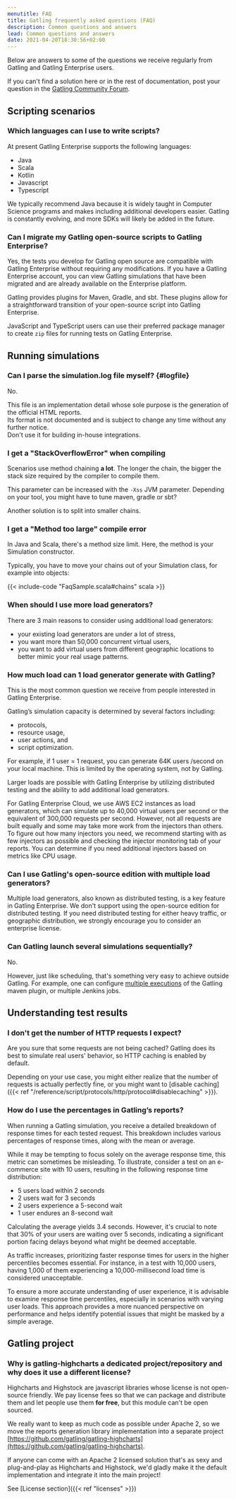 ```yaml
---
menutitle: FAQ
title: Gatling frequently asked questions (FAQ)
description: Common questions and answers
lead: Common questions and answers
date: 2021-04-20T18:30:56+02:00
---
```


Below are answers to some of the questions we receive regularly from Gatling and Gatling Enterprise users.

If you can't find a solution here or in the rest of documentation, post your question in the [Gatling Community Forum](https://community.gatling.io).

## Scripting scenarios

### Which languages can I use to write scripts? 

At present Gatling Enterprise supports the following languages:
- Java 
- Scala
- Kotlin 
- Javascript
- Typescript

We typically recommend Java because it is widely taught in Computer Science programs and makes including additional developers easier. Gatling is constantly evolving, and more SDKs will likely be added in the future.

### Can I migrate my Gatling open-source scripts to Gatling Enterprise?

Yes, the tests you develop for Gatling open source are compatible with Gatling Enterprise without requiring any modifications. If you have a Gatling Enterprise account, you can view Gatling simulations that have been migrated and are already available on the Enterprise platform.

Gatling provides plugins for Maven, Gradle, and sbt. These plugins allow for a straightforward transition of your open-source script into Gatling Enterprise.

JavaScript and TypeScript users can use their preferred package manager to create `zip` files for running tests on Gatling Enterprise.

## Running simulations

### Can I parse the simulation.log file myself? {#logfile}

No.

This file is an implementation detail whose sole purpose is the generation of the official HTML reports.\
Its format is not documented and is subject to change any time without any further notice.\
Don't use it for building in-house integrations.

### I get a "StackOverflowError" when compiling

Scenarios use method chaining **a lot**.
The longer the chain, the bigger the stack size required by the compiler to compile them.

This parameter can be increased with the `-Xss` JVM parameter. Depending on your tool, you might have to tune maven, gradle or sbt?

Another solution is to split into smaller chains.

### I get a "Method too large" compile error

In Java and Scala, there's a method size limit. Here, the method is your Simulation constructor.

Typically, you have to move your chains out of your Simulation class, for example into objects:

{{< include-code "FaqSample.scala#chains" scala >}}

### When should I use more load generators?

There are 3 main reasons to consider using additional load generators:

- your existing load generators are under a lot of stress,
- you want more than 50,000 concurrent virtual users,
- you want to add virtual users from different geographic locations to better mimic your real usage patterns. 

### How much load can 1 load generator generate with Gatling?

This is the most common question we receive from people interested in Gatling Enterprise.

Gatling’s simulation capacity is determined by several factors including:

- protocols, 
- resource usage, 
- user actions, and 
- script optimization. 

For example, if 1 user = 1 request, you can generate 64K users /second on your local machine. This is limited by the operating system, not by Gatling. 

Larger loads are possible with Gatling Enterprise by utilizing distributed testing and the ability to add additional load generators.

For Gatling Enterprise Cloud, we use AWS EC2 instances as load generators, which can simulate up to 40,000 virtual users per second or the equivalent of 300,000 requests per second. However, not all requests are built equally and some may take more work from the injectors than others. To figure out how many injectors you need, we recommend starting with as few injectors as possible and checking the injector monitoring tab of your reports. You can determine if you need additional injectors based on metrics like CPU usage. 

### Can I use Gatling's open-source edition with multiple load generators? 

Multiple load generators, also known as distributed testing, is a key feature in Gatling Enterprise. We don't support using the open-source edition for distributed testing. If you need distributed testing for either heavy traffic, or geographic distribution, we strongly encourage you to consider an enterprise license. 

### Can Gatling launch several simulations sequentially?

No.

However, just like scheduling, that's something very easy to achieve outside Gatling.
For example, one can configure [multiple executions](http://maven.apache.org/guides/mini/guide-default-execution-ids.html) of the Gatling maven plugin, or multiple Jenkins jobs.

## Understanding test results

### I don't get the number of HTTP requests I expect?

Are you sure that some requests are not being cached?
Gatling does its best to simulate real users' behavior, so HTTP caching is enabled by default.

Depending on your use case, you might either realize that the number of requests is actually perfectly fine, or you might want to [disable caching]({{< ref "/reference/script/protocols/http/protocol#disablecaching" >}}).

### How do I use the percentages in Gatling’s reports?

When running a Gatling simulation, you receive a detailed breakdown of response times for each tested request. This breakdown includes various percentages of response times, along with the mean or average.

While it may be tempting to focus solely on the average response time, this metric can sometimes be misleading. To illustrate, consider a test on an e-commerce site with 10 users, resulting in the following response time distribution:

- 5 users load within 2 seconds
- 2 users wait for 3 seconds
- 2 users experience a 5-second wait
- 1 user endures an 8-second wait

Calculating the average yields 3.4 seconds. However, it's crucial to note that 30% of your users are waiting over 5 seconds, indicating a significant portion facing delays beyond what might be deemed acceptable.

As traffic increases, prioritizing faster response times for users in the higher percentiles becomes essential. For instance, in a test with 10,000 users, having 1,000 of them experiencing a 10,000-millisecond load time is considered unacceptable.

To ensure a more accurate understanding of user experience, it is advisable to examine response time percentiles, especially in scenarios with varying user loads. This approach provides a more nuanced perspective on performance and helps identify potential issues that might be masked by a simple average.

## Gatling project

### Why is gatling-highcharts a dedicated project/repository and why does it use a different license?

Highcharts and Highstock are javascript libraries whose license is not open-source friendly.
We pay license fees so that we can package and distribute them and let people use them **for free**, but this module can't be open sourced.

We really want to keep as much code as possible under Apache 2, so we move the reports generation library implementation into a separate project [https://github.com/gatling/gatling-highcharts](https://github.com/gatling/gatling-highcharts).

If anyone can come with an Apache 2 licensed solution that's as sexy and plug-and-play as Highcharts and Highstock, we'd gladly make it the default implementation and integrate it into the main project!

See [License section]({{< ref "licenses" >}})
